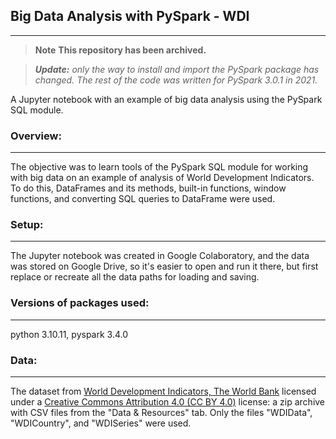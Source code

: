 ## Big Data Analysis with PySpark - WDI
---
> **Note** **This repository has been archived.**

> ***Update:** only the way to install and import the PySpark package has changed. The rest of the code was written for PySpark 3.0.1 in 2021.*

A Jupyter notebook with an example of big data analysis using the PySpark SQL module.
### Overview:
---
The objective was to learn tools of the PySpark SQL module for working with big data on an example of analysis of World Development Indicators. To do this, DataFrames and its methods, built-in functions, window functions, and converting SQL queries to DataFrame were used.
### Setup:
---
The Jupyter notebook was created in Google Colaboratory, and the data was stored on Google Drive, so it's easier to open and run it there, but first replace or recreate all the data paths for loading and saving. 
### Versions of packages used:
---
python 3.10.11, pyspark 3.4.0
### Data: 
---
The dataset from [World Development Indicators, The World Bank](https://datacatalog.worldbank.org/dataset/world-development-indicators) licensed under a [Creative Commons Attribution 4.0 (CC BY 4.0)](https://creativecommons.org/licenses/by/4.0/) license: a zip archive with CSV files from the "Data & Resources" tab. Only the files "WDIData", "WDICountry", and "WDISeries" were used.
